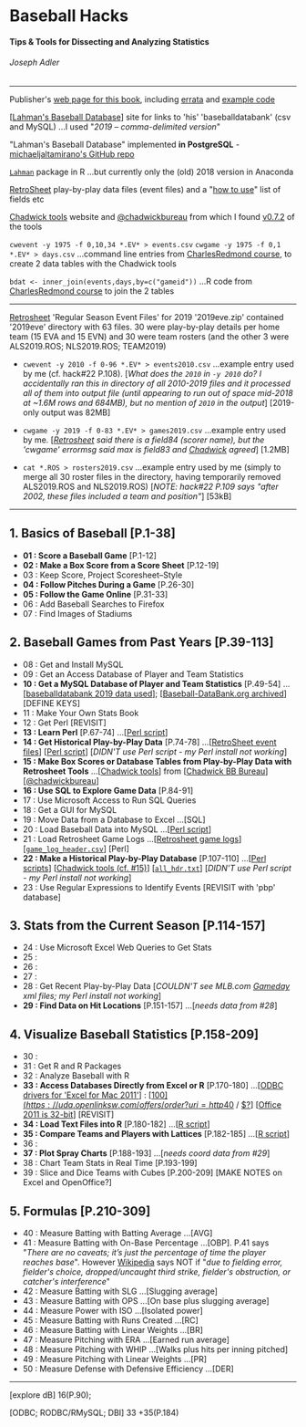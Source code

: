 # Baseball Hacks
#### Tips & Tools for Dissecting and Analyzing Statistics
###### Joseph Adler

---

Publisher's [web page for this book](http://shop.oreilly.com/product/9780596009427.do), including [errata](https://www.oreilly.com/catalog/errata.csp?isbn=9780596009427) and [example code](https://resources.oreilly.com/examples/9780596009427/)

[[Lahman's Baseball Database](http://www.seanlahman.com/baseball-archive/statistics/)] site for links to 'his' 'baseballdatabank' (csv and MySQL) ...I used "*2019 – comma-delimited version*"

"Lahman's Baseball Database" implemented **in PostgreSQL** - [michaeljaltamirano's GitHub repo](https://github.com/michaeljaltamirano/lahman-baseball-database-2016-postgresql)

[`Lahman`](https://rdrr.io/cran/Lahman/) package in R ...but currently only the (old) 2018 version in Anaconda

[RetroSheet](https://www.retrosheet.org/game.htm) play-by-play data files (event files) and a "[how to use](https://www.retrosheet.org/datause.txt)" list of fields etc

[Chadwick tools](http://chadwick.sourceforge.net/doc/index.html) website and [@chadwickbureau](https://twitter.com/chadwickbureau) from which I found [v0.7.2](https://github.com/chadwickbureau/chadwick/releases/tag/v0.7.2) of the tools

`cwevent -y 1975 -f 0,10,34 *.EV* > events.csv`
`cwgame -y 1975 -f 0,1 *.EV* > days.csv`
...command line entries from [CharlesRedmond course](https://www.udemy.com/course/baseball2/learn/lecture/3150524), to create 2 data tables with the Chadwick tools

`bdat <- inner_join(events,days,by=c("gameid"))` ...R code from [CharlesRedmond course](https://www.udemy.com/course/baseball2/learn/lecture/3151136) to join the 2 tables

---

[Retrosheet](https://www.retrosheet.org/game.htm) 'Regular Season Event Files' for 2019 '2019eve.zip' contained '2019eve' directory with 63 files. 30 were play-by-play details per home team (15 EVA and 15 EVN) and 30 were team rosters (and the other 3 were ALS2019.ROS; NLS2019.ROS; TEAM2019)

* `cwevent -y 2010 -f 0-96 *.EV* > events2010.csv` ...example entry used by me (cf. hack#22 P.108). [*What does the `2010` in `-y 2010` do? I accidentally ran this in directory of all 2010-2019 files and it processed all of them into output file (until appearing to run out of space mid-2018 at ~1.6M rows and 684MB), but no mention of `2010` in the output*] [2019-only output was 82MB]

* `cwgame -y 2019 -f 0-83 *.EV* > games2019.csv` ...example entry used by me. [*[Retrosheet](https://www.retrosheet.org/datause.txt) said there is a field84 (scorer name), but the 'cwgame' errormsg said max is field83 and [Chadwick](http://chadwick.sourceforge.net/doc/cwgame.html) agreed*] [1.2MB]

* `cat *.ROS > rosters2019.csv` ...example entry used by me (simply to merge all 30 roster files in the directory, having temporarily removed ALS2019.ROS and NLS2019.ROS) [*NOTE: hack#22 P.109 says "after 2002, these files included a team and position"*] [53kB]

---

## 1. Basics of Baseball [P.1-38]

* **01 : Score a Baseball Game** [P.1-12]
* **02 : Make a Box Score from a Score Sheet** [P.12-19]
* 03 : Keep Score, Project Scoresheet–Style
* **04 : Follow Pitches During a Game** [P.26-30]
* **05 : Follow the Game Online** [P.31-33]
* 06 : Add Baseball Searches to Firefox
* 07 : Find Images of Stadiums


## 2. Baseball Games from Past Years [P.39-113]

* 08 : Get and Install MySQL
* 09 : Get an Access Database of Player and Team Statistics
* **10 : Get a MySQL Database of Player and Team Statistics** [P.49-54] ...[[baseballdatabank 2019 data used](http://www.seanlahman.com/baseball-archive/statistics/)]; [[Baseball-DataBank.org archived](https://web.archive.org/web/20180412211025/http://www.baseball-databank.org/)] [DEFINE KEYS]
* 11 : Make Your Own Stats Book
* 12 : Get Perl [REVISIT]
* **13 : Learn Perl** [P.67-74] ...[[Perl script](https://resources.oreilly.com/examples/9780596009427/tree/master/baseball%20hacks%20code/chapter%202)]
* **14 : Get Historical Play-by-Play Data** [P.74-78] ...[[RetroSheet event files](https://www.retrosheet.org/game.htm)] [[Perl script](https://resources.oreilly.com/examples/9780596009427/tree/master/baseball%20hacks%20code/chapter%202)] [*DIDN'T use Perl script - my Perl install not working*]
* **15 : Make Box Scores or Database Tables from Play-by-Play Data with Retrosheet Tools** ...[[Chadwick tools](http://chadwick.sourceforge.net/doc/index.html)] from [[Chadwick BB Bureau](http://chadwick-bureau.com/)] [[@chadwickbureau](https://twitter.com/chadwickbureau)]
* **16 : Use SQL to Explore Game Data** [P.84-91]
* 17 : Use Microsoft Access to Run SQL Queries
* 18 : Get a GUI for MySQL
* 19 : Move Data from a Database to Excel ...[SQL]
* 20 : Load Baseball Data into MySQL ...[[Perl script](https://resources.oreilly.com/examples/9780596009427/tree/master/baseball%20hacks%20code/chapter%202)]
* 21 : Load Retrosheet Game Logs ...[[Retrosheet game logs](https://www.retrosheet.org/gamelogs/index.html)] [[`game_log_header.csv`](https://resources.oreilly.com/examples/9780596009427/tree/master/baseball%20hacks%20code/chapter%202)] [Perl]
* **22 : Make a Historical Play-by-Play Database** [P.107-110] ...[[Perl scripts](https://resources.oreilly.com/examples/9780596009427/tree/master/baseball%20hacks%20code/chapter%202)] [[Chadwick tools (cf. #15)](http://chadwick.sourceforge.net/doc/index.html)] [[`all_hdr.txt`](https://resources.oreilly.com/examples/9780596009427/)] [*DIDN'T use Perl script - my Perl install not working*]
* 23 : Use Regular Expressions to Identify Events [REVISIT with 'pbp' database]


## 3. Stats from the Current Season [P.114-157]

* 24 : Use Microsoft Excel Web Queries to Get Stats
* 25 : 
* 26 : 
* 27 : 
* 28 : Get Recent Play-by-Play Data [*COULDN'T see MLB.com [Gameday](http://gd2.mlb.com/components/game/mlb/) xml files; my Perl install not working*]
* **29 : Find Data on Hit Locations** [P.151-157] ...[*needs data from #28*]


## 4. Visualize Baseball Statistics [P.158-209]

* 30 : 
* 31 : Get R and R Packages
* 32 : Analyze Baseball with R
* **33 : Access Databases Directly from Excel or R** [P.170-180] ...[[ODBC drivers for 'Excel for Mac 2011'](https://support.office.com/en-us/article/odbc-drivers-that-are-compatible-with-excel-for-mac-9fa6bc7f-d19e-4f7f-9be4-92e85c77d712#ID0EAABAAA=Excel_for_Mac_2011)] : [[$100](https://uda.openlinksw.com/offers/order?uri=http%3A%2F%2Fdata.openlinksw.com%2Foplweb%2Foffer%2FOffer-UDALT-WKS-anyos-odbc-postgres-personal-2019-01%23this&type=buy&mode=u) / [$40](http://www.actualtech.com/product_opensourcedatabases.php) / [$?](https://www.simba.com/drivers/postgresql-odbc-jdbc/)] [[Office 2011 is 32-bit](https://answers.microsoft.com/en-us/msoffice/forum/msoffice_other-mso_mac-mso_mac2011/microsoft-office-2011-mac-64-bit-upgrade/f3d33d70-b717-427d-afba-b600bf28e9a2)] [REVISIT]
* **34 : Load Text Files into R** [P.180-182] ...[[R script](https://resources.oreilly.com/examples/9780596009427/tree/master/baseball%20hacks%20code/chapter%204)]
* **35 : Compare Teams and Players with Lattices** [P.182-185] ...[[R script](https://resources.oreilly.com/examples/9780596009427/tree/master/baseball%20hacks%20code/chapter%204)]
* 36 :
* **37 : Plot Spray Charts** [P.188-193] ...[*needs coord data from #29*]
* 38 : Chart Team Stats in Real Time [P.193-199]
* 39 : Slice and Dice Teams with Cubes [P.200-209] [MAKE NOTES on Excel and OpenOffice?]


## 5. Formulas [P.210-309]

* 40 : Measure Batting with Batting Average ...[AVG]
* 41 : Measure Batting with On-Base Percentage ...[OBP]. P.41 says "*There are no caveats; it’s just the percentage of time the player reaches base*". However [Wikipedia](https://en.wikipedia.org/wiki/On-base_percentage) says NOT if "*due to fielding error, fielder's choice, dropped/uncaught third strike, fielder's obstruction, or catcher's interference*"
* 42 : Measure Batting with SLG ...[Slugging average]
* 43 : Measure Batting with OPS ...[On base plus slugging average]
* 44 : Measure Power with ISO ...[Isolated power]
* 45 : Measure Batting with Runs Created ...[RC]
* 46 : Measure Batting with Linear Weights ...[BR]
* 47 : Measure Pitching with ERA ...[Earned run average]
* 48 : Measure Pitching with WHIP ...[Walks plus hits per inning pitched]
* 49 : Measure Pitching with Linear Weights ...[PR]
* 50 : Measure Defense with Defensive Efficiency ...[DER]



---

[explore dB] 16(P.90);

[ODBC; RODBC/RMySQL; DBI] 33 +35(P.184)
